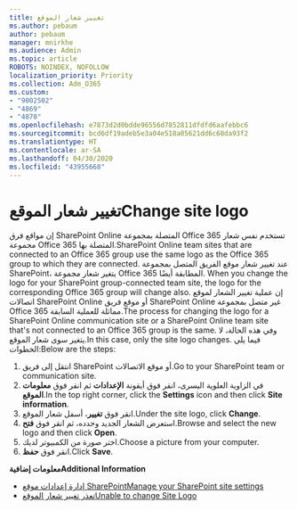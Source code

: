 ```yaml
---
title: تغيير شعار الموقع
ms.author: pebaum
author: pebaum
manager: mnirkhe
ms.audience: Admin
ms.topic: article
ROBOTS: NOINDEX, NOFOLLOW
localization_priority: Priority
ms.collection: Adm_O365
ms.custom:
- "9002502"
- "4869"
- "4870"
ms.openlocfilehash: e7873d2d0bdde96556d7852811dfdfd6aafebbc6
ms.sourcegitcommit: bcd6df19adeb5e3a04e518a05621dd6c68da93f2
ms.translationtype: HT
ms.contentlocale: ar-SA
ms.lasthandoff: 04/30/2020
ms.locfileid: "43955668"
---
```

# <a name="change-site-logo"></a><span data-ttu-id="dab37-102">تغيير شعار الموقع</span><span class="sxs-lookup"><span data-stu-id="dab37-102">Change site logo</span></span>

<span data-ttu-id="dab37-103">إن مواقع فرق SharePoint Online المتصلة بمجموعة Office 365 تستخدم نفس شعار مجموعة Office 365 المتصلة بها.</span><span class="sxs-lookup"><span data-stu-id="dab37-103">SharePoint Online team sites that are connected to an Office 365 group use the same logo as the Office 365 group to which they are connected.</span></span> <span data-ttu-id="dab37-104">عند تغيير شعار موقع الفريق المتصل بمجموعة SharePoint، يتغير شعار مجموعة Office 365 المطابقة أيضًا. </span><span class="sxs-lookup"><span data-stu-id="dab37-104">When you change the logo for your SharePoint group-connected team site, the logo for the corresponding Office 365 group will change also.</span></span> <span data-ttu-id="dab37-105">إن عملية تغيير الشعار لموقع اتصالات SharePoint Online أو موقع فريق SharePoint Online غير متصل بمجموعة Office 365 مماثلة للعملية السابقة.</span><span class="sxs-lookup"><span data-stu-id="dab37-105">The process for changing the logo for a SharePoint Online communication site or a SharePoint Online team site that's not connected to an Office 365 group is the same.</span></span> <span data-ttu-id="dab37-106">وفي هذه الحالة، لا يتغير سوى شعار الموقع.</span><span class="sxs-lookup"><span data-stu-id="dab37-106">In this case, only the site logo changes.</span></span> <span data-ttu-id="dab37-107">فيما يلي الخطوات:</span><span class="sxs-lookup"><span data-stu-id="dab37-107">Below are the steps:</span></span>

1. <span data-ttu-id="dab37-108">انتقل إلى فريق SharePoint أو موقع الاتصالات.</span><span class="sxs-lookup"><span data-stu-id="dab37-108">Go to your SharePoint team or communication site.</span></span>
2. <span data-ttu-id="dab37-109">في الزاوية العلوية اليسرى، انقر فوق أيقونة **الإعدادات** ثم انقر فوق **معلومات الموقع**.</span><span class="sxs-lookup"><span data-stu-id="dab37-109">In the top right corner, click the **Settings** icon and then click **Site information**.</span></span>
3. <span data-ttu-id="dab37-110">انقر فوق **تغيير**، أسفل شعار الموقع.</span><span class="sxs-lookup"><span data-stu-id="dab37-110">Under the site logo, click **Change**.</span></span>
4. <span data-ttu-id="dab37-111">استعرض الشعار الجديد وحدده، ثم انقر فوق **فتح**.</span><span class="sxs-lookup"><span data-stu-id="dab37-111">Browse and select the new logo and then click **Open**.</span></span>
5. <span data-ttu-id="dab37-112">اختر صورة من الكمبيوتر لديك.</span><span class="sxs-lookup"><span data-stu-id="dab37-112">Choose a picture from your computer.</span></span>
6. <span data-ttu-id="dab37-113">انقر فوق **حفظ**.</span><span class="sxs-lookup"><span data-stu-id="dab37-113">Click **Save**.</span></span>

<span data-ttu-id="dab37-114">**معلومات إضافية**</span><span class="sxs-lookup"><span data-stu-id="dab37-114">**Additional Information**</span></span>

- [<span data-ttu-id="dab37-115">إدارة إعدادات موقع SharePoint‏</span><span class="sxs-lookup"><span data-stu-id="dab37-115">Manage your SharePoint site settings</span></span>](https://support.office.com/article/manage-your-sharepoint-site-settings-8376034d-d0c7-446e-9178-6ab51c58df42)
- [<span data-ttu-id="dab37-116">تعذر تغيير شعار الموقع</span><span class="sxs-lookup"><span data-stu-id="dab37-116">Unable to change Site Logo</span></span>](https://docs.microsoft.com/sharepoint/troubleshoot/sites/error-when-changing-o365-site-logo)
